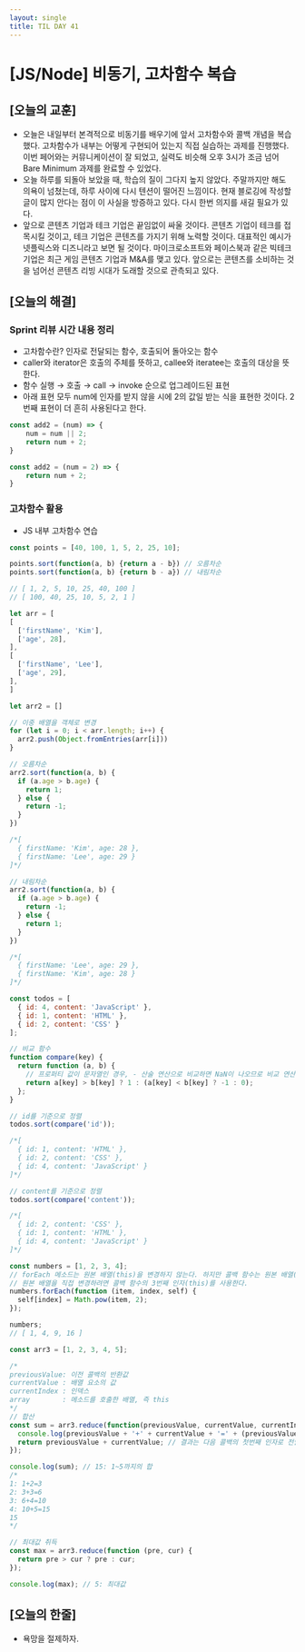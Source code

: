 ```yaml
---
layout: single
title: TIL DAY 41
---
```


# [JS/Node] 비동기, 고차함수 복습

## [오늘의 교훈]

- 오늘은 내일부터 본격적으로 비동기를 배우기에 앞서 고차함수와 콜백 개념을 복습했다. 고차함수가 내부는 어떻게 구현되어 있는지 직접 실습하는 과제를 진행했다. 이번 페어와는 커뮤니케이션이 잘 되었고, 실력도 비슷해 오후 3시가 조금 넘어 Bare Minimum 과제를 완료할 수 있었다.
- 오늘 하루를 되돌아 보았을 때, 학습의 질이 그다지 높지 않았다. 주말까지만 해도 의욕이 넘쳤는데, 하루 사이에 다시 텐션이 떨어진 느낌이다. 현재 블로깅에 작성할 글이 많지 안다는 점이 이 사실을 방증하고 있다. 다시 한번 의지를 새길 필요가 있다.
- 앞으로 콘텐츠 기업과 테크 기업은 끝임없이 싸울 것이다. 콘텐츠 기업이 테크를 접목시킬 것이고, 테크 기업은 콘텐츠를 가지기 위해 노력할 것이다. 대표적인 예시가 넷플릭스와 디즈니라고 보면 될 것이다. 마이크로소프트와 페이스북과 같은 빅테크 기업은 최근 게임 콘텐츠 기업과 M&A를 맺고 있다. 앞으로는 콘텐츠를 소비하는 것을 넘어선 콘텐츠 리빙 시대가 도래할 것으로 관측되고 있다.

## [오늘의 해결]

### Sprint 리뷰 시간 내용 정리

- 고차함수란? 인자로 전달되는 함수, 호출되어 돌아오는 함수
- caller와 iterator은 호출의 주체를 뜻하고, callee와 iteratee는 호출의 대상을 뜻한다.
- 함수 실행 → 호출 → call → invoke 순으로 업그레이드된 표현
- 아래 표현 모두 num에 인자를 받지 않을 시에 2의 값일 받는 식을 표현한 것이다. 2번째 표현이 더 흔히 사용된다고 한다.

```jsx
const add2 = (num) => {
	num = num || 2;
	return num + 2;
}

const add2 = (num = 2) => {
	return num + 2;
}
```

### 고차함수 활용

- JS 내부 고차함수 연습

```jsx
const points = [40, 100, 1, 5, 2, 25, 10];

points.sort(function(a, b) {return a - b}) // 오름차순
points.sort(function(a, b) {return b - a}) // 내림차순

// [ 1, 2, 5, 10, 25, 40, 100 ]
// [ 100, 40, 25, 10, 5, 2, 1 ]

let arr = [
[
  ['firstName', 'Kim'],
  ['age', 28],
],
[
  ['firstName', 'Lee'],
  ['age', 29],
],
]

let arr2 = []

// 이중 배열을 객체로 변경
for (let i = 0; i < arr.length; i++) {
  arr2.push(Object.fromEntries(arr[i]))
}

// 오름차순
arr2.sort(function(a, b) {
  if (a.age > b.age) {
    return 1;
  } else {
    return -1;
  }
})

/*[
  { firstName: 'Kim', age: 28 },
  { firstName: 'Lee', age: 29 }
]*/

// 내림차순
arr2.sort(function(a, b) {
  if (a.age > b.age) {
    return -1;
  } else {
    return 1;
  }
})

/*[
  { firstName: 'Lee', age: 29 },
  { firstName: 'Kim', age: 28 }
]*/

const todos = [
  { id: 4, content: 'JavaScript' },
  { id: 1, content: 'HTML' },
  { id: 2, content: 'CSS' }
];

// 비교 함수
function compare(key) {
  return function (a, b) {
    // 프로퍼티 값이 문자열인 경우, - 산술 연산으로 비교하면 NaN이 나오므로 비교 연산을 사용한다.
    return a[key] > b[key] ? 1 : (a[key] < b[key] ? -1 : 0);
  };
}

// id를 기준으로 정렬
todos.sort(compare('id'));

/*[
  { id: 1, content: 'HTML' },
  { id: 2, content: 'CSS' },
  { id: 4, content: 'JavaScript' }
]*/

// content를 기준으로 정렬
todos.sort(compare('content'));

/*[
  { id: 2, content: 'CSS' },
  { id: 1, content: 'HTML' },
  { id: 4, content: 'JavaScript' }
]*/

const numbers = [1, 2, 3, 4];
// forEach 메소드는 원본 배열(this)을 변경하지 않는다. 하지만 콜백 함수는 원본 배열(this)을 변경할 수는 있다.
// 원본 배열을 직접 변경하려면 콜백 함수의 3번째 인자(this)를 사용한다.
numbers.forEach(function (item, index, self) {
  self[index] = Math.pow(item, 2);
});

numbers;
// [ 1, 4, 9, 16 ]

const arr3 = [1, 2, 3, 4, 5];

/*
previousValue: 이전 콜백의 반환값
currentValue : 배열 요소의 값
currentIndex : 인덱스
array        : 메소드를 호출한 배열, 즉 this
*/
// 합산
const sum = arr3.reduce(function(previousValue, currentValue, currentIndex, self) {
  console.log(previousValue + '+' + currentValue + '=' + (previousValue + currentValue));
  return previousValue + currentValue; // 결과는 다음 콜백의 첫번째 인자로 전달된다
});

console.log(sum); // 15: 1~5까지의 합
/*
1: 1+2=3
2: 3+3=6
3: 6+4=10
4: 10+5=15
15
*/

// 최대값 취득
const max = arr3.reduce(function (pre, cur) {
  return pre > cur ? pre : cur;
});

console.log(max); // 5: 최대값
```

## [오늘의 한줄]

- 욕망을 절제하자.
